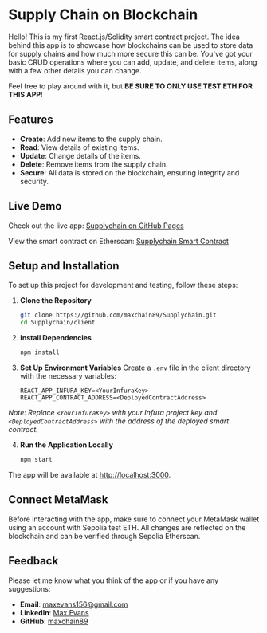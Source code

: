 
# Supply Chain on Blockchain

Hello! This is my first React.js/Solidity smart contract project. The idea behind this app is to showcase how blockchains can be used to store data for supply chains and how much more secure this can be. You've got your basic CRUD operations where you can add, update, and delete items, along with a few other details you can change.

Feel free to play around with it, but **BE SURE TO ONLY USE TEST ETH FOR THIS APP**!

## Features

- **Create**: Add new items to the supply chain.
- **Read**: View details of existing items.
- **Update**: Change details of the items.
- **Delete**: Remove items from the supply chain.
- **Secure**: All data is stored on the blockchain, ensuring integrity and security.

## Live Demo

Check out the live app: [Supplychain on GitHub Pages](https://maxchain89.github.io/Supplychain/)

View the smart contract on Etherscan: [Supplychain Smart Contract](https://sepolia.etherscan.io/address/0x97972Bd24e7cEee0e35dE6E42c8aa86f70a1D767)

## Setup and Installation

To set up this project for development and testing, follow these steps:

1. **Clone the Repository**
   ```bash
   git clone https://github.com/maxchain89/Supplychain.git
   cd Supplychain/client
   
2. **Install Dependencies**
   ```bash
   npm install
   

3. **Set Up Environment Variables**
Create a `.env` file in the client directory with the necessary variables:


   ```plaintext
   REACT_APP_INFURA_KEY=<YourInfuraKey>
   REACT_APP_CONTRACT_ADDRESS=<DeployedContractAddress>
   
*Note: Replace `<YourInfuraKey>` with your Infura project key and `<DeployedContractAddress>` with the address of the deployed smart contract.*

4. **Run the Application Locally**
   ```bash
   npm start
   
The app will be available at [http://localhost:3000](http://localhost:3000).

## Connect MetaMask

Before interacting with the app, make sure to connect your MetaMask wallet using an account with Sepolia test ETH. All changes are reflected on the blockchain and can be verified through Sepolia Etherscan.

## Feedback

Please let me know what you think of the app or if you have any suggestions:

- **Email**: [maxevans156@gmail.com](mailto:maxevans156@gmail.com)
- **LinkedIn**: [Max Evans](https://www.linkedin.com/in/max-evans523)
- **GitHub**: [maxchain89](https://github.com/maxchain89)

